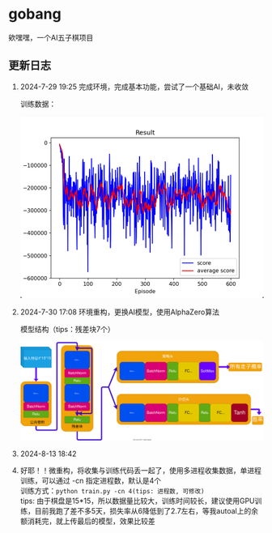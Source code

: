 # gobang
欸嘿嘿，一个AI五子棋项目

## 更新日志

1. 2024-7-29 19:25
   完成环境，完成基本功能，尝试了一个基础AI，未收敛

   训练数据：

   ![img](./info/0.png)

2. 2024-7-30 17:08
   环境重构，更换AI模型，使用AlphaZero算法

   模型结构（tips：残差块7个）

   ![model](./info/net.drawio.svg)

3. 2024-8-13 18:42
4. 好耶！！微重构，将收集与训练代码丢一起了，使用多进程收集数据，单进程训练，可以通过 -cn 指定进程数，默认是4个
   <br>
   训练方式：`python train.py -cn 4(tips: 进程数, 可修改)`
   <br>
   tips: 由于棋盘是15*15，所以数据量比较大，训练时间较长，建议使用GPU训练，目前我跑了差不多5天，损失率从6降低到了2.7左右，等我autoal上的余额消耗完，就上传最后的模型，效果比较差
